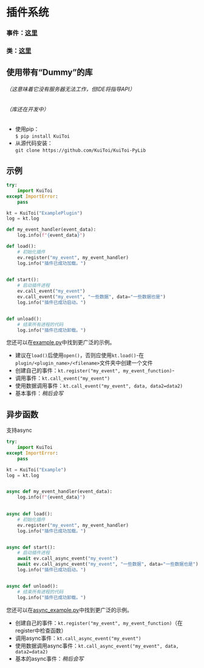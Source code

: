 # 插件系统

### 事件：[这里](./events_list.md)
### 类：[这里](./classes.md)

## 使用带有“Dummy”的库
###### （这意味着它没有服务器无法工作，但IDE将指导API）
###### （库还在开发中）

* 使用pip：\
    `$ pip install KuiToi`
* 从源代码安装：\
    `git clone https://github.com/KuiToi/KuiToi-PyLib`

## 示例

```python
try:
    import KuiToi
except ImportError:
    pass

kt = KuiToi("ExamplePlugin")
log = kt.log

def my_event_handler(event_data):
    log.info(f"{event_data}")

def load():
    # 初始化插件
    ev.register("my_event", my_event_handler)
    log.info("插件已成功加载。")

    
def start():
    # 启动插件进程
    ev.call_event("my_event")
    ev.call_event("my_event", "一些数据", data="一些数据也是")
    log.info("插件已成功启动。")


def unload():
    # 结束所有进程的代码
    log.info("插件已成功卸载。")
```

您还可以在[example.py](examples/example.py)中找到更广泛的示例。

* 建议在`load()`后使用`open()`，否则应使用`kt.load()`-在`plugin/<plugin_name>/<filename>`文件夹中创建一个文件
* 创建自己的事件：`kt.register("my_event", my_event_function)`-
* 调用事件：`kt.call_event("my_event")`
* 使用数据调用事件：`kt.call_event("my_event", data, data2=data2)`
* 基本事件：_稍后会写_

## 异步函数

支持async

```python
try:
    import KuiToi
except ImportError:
    pass

kt = KuiToi("Example")
log = kt.log


async def my_event_handler(event_data):
    log.info(f"{event_data}")

    
async def load():
    # 初始化插件
    ev.register("my_event", my_event_handler)
    log.info("插件已成功加载。")


async def start():
    # 启动插件进程
    await ev.call_async_event("my_event")
    await ev.call_async_event("my_event", "一些数据", data="一些数据也是")
    log.info("插件已成功启动。")


async def unload():
    # 结束所有进程的代码
    log.info("插件已成功卸载。")

```

您还可以在[async_example.py](examples/async_example.py)中找到更广泛的示例。

* 创建自己的事件：`kt.register("my_event", my_event_function)`（在register中检查函数）
* 调用async事件：`kt.call_async_event("my_event")`
* 使用数据调用async事件：`kt.call_async_event("my_event", data, data2=data2)`
* 基本的async事件：_稍后会写_
